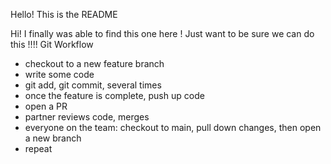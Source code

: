 Hello! This is the README


Hi! I finally was able to find this one here !
Just want to be sure we can do this !!!!
Git Workflow
- checkout to a new feature branch
- write some code
- git add, git commit, several times
- once the feature is complete, push up  code
- open a PR
- partner reviews code, merges
- everyone on the team: checkout to main, pull down changes, then open a new branch
- repeat

